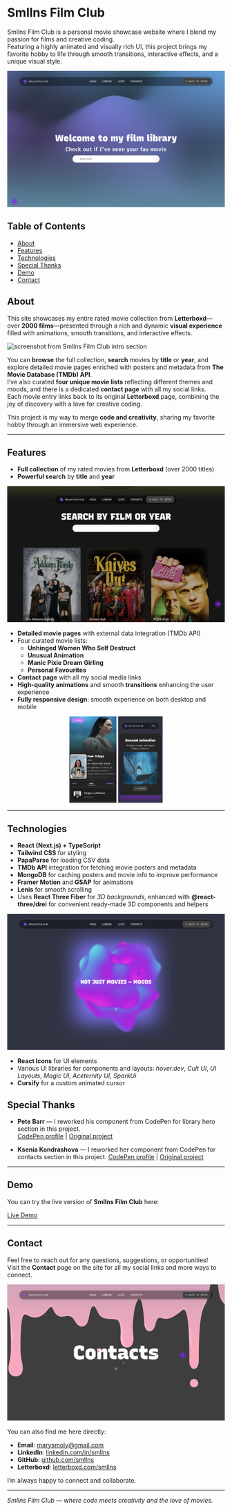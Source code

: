 # Smllns Film Club

Smllns Film Club is a personal movie showcase website where I blend my passion for films and creative coding.  
Featuring a highly animated and visually rich UI, this project brings my favorite hobby to life through smooth transitions, interactive effects, and a unique visual style.

![Smllns Film Club starter page](./public/mainPage.png)

## Table of Contents

- [About](#about)
- [Features](#features)
- [Technologies](#technologies)
- [Special Thanks](#special-thanks)
- [Demo](#demo)
- [Contact](#contact)

## About

This site showcases my entire rated movie collection from **Letterboxd**—over **2000 films**—presented through a rich and dynamic **visual experience** filled with animations, smooth transitions, and interactive effects.

![screenshot from Smllns Film Club intro section](./public/about.png)

You can **browse** the full collection, **search** movies by **title** or **year**, and explore detailed movie pages enriched with posters and metadata from **The Movie Database (TMDb) API**.  
I’ve also curated **four unique movie lists** reflecting different themes and moods, and there is a dedicated **contact page** with all my social links.  
Each movie entry links back to its original **Letterboxd** page, combining the joy of discovery with a love for creative coding.

This project is my way to merge **code and creativity**, sharing my favorite hobby through an immersive web experience.

---

## Features

- **Full collection** of my rated movies from **Letterboxd** (over 2000 titles)
- **Powerful search** by **title** and **year**

![screenshot from Smllns Film Club library section](./public/libScreen.png)

- **Detailed movie pages** with external data integration (TMDb API)
- Four curated movie lists:
  - **Unhinged Women Who Self Destruct**
  - **Unusual Animation**
  - **Manic Pixie Dream Girling**
  - **Personal Favourites**
- **Contact page** with all my social media links
- **High-quality animations** and smooth **transitions** enhancing the user experience
- **Fully responsive design**: smooth experience on both desktop and mobile
<p align="center">
  <img src="./public/mobileScreen1.jpg" height="200" />
  <img src="./public/mobileScreen2.jpg" height="200" />
</p>

---

## Technologies

- **React (Next.js) + TypeScript**
- **Tailwind CSS** for styling
- **PapaParse** for loading CSV data
- **TMDb API** integration for fetching movie posters and metadata
- **MongoDB** for caching posters and movie info to improve performance
- **Framer Motion** and **GSAP** for animations
- **Lenis** for smooth scrolling
- Uses **React Three Fiber** for _3D backgrounds_, enhanced with **@react-three/drei** for convenient ready-made 3D components and helpers

![screenshot from Smllns Film Club lists section](./public/listsScreen.png)

- **React Icons** for UI elements
- Various UI libraries for components and layouts: _hover.dev_, _Cult UI_, _UI Layouts_, _Magic UI_, _Aceternity UI_, _SparkUi_
- **Cursify** for a custom animated cursor

## Special Thanks

- **Pete Barr** — I reworked his component from CodePen for library hero section in this project.  
  [CodePen profile](https://codepen.io/petebarr) | [Original project](https://codepen.io/petebarr/pen/zYxPgKg)

- **Ksenia Kondrashova** — I reworked her component from CodePen for contacts section in this project.
  [CodePen profile](https://codepen.io/ksenia-k) | [Original project](https://codepen.io/ksenia-k/pen/NWmMxLg)

---

## Demo

You can try the live version of **Smllns Film Club** here:

[Live Demo](https://smllns-film-club.vercel.app/)

---

## Contact

Feel free to reach out for any questions, suggestions, or opportunities!  
Visit the **Contact** page on the site for all my social links and more ways to connect.

![screenshot from Smllns Film Club contacts section](./public/contactsScreen.png)

You can also find me here directly:

- **Email**: [marysmoly@gmail.com](mailto:marysmoly@gmail.com)
- **LinkedIn**: [linkedin.com/in/smllns](https://www.linkedin.com/in/smllns/)
- **GitHub**: [github.com/smllns](https://github.com/smllns)
- **Letterboxd**: [letterboxd.com/smllns](https://letterboxd.com/smllns)

I’m always happy to connect and collaborate.

---

_Smllns Film Club — where code meets creativity and the love of movies._
